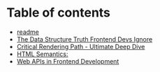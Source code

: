 # Table of contents

* [readme](README.md)
* [The Data Structure Truth Frontend Devs Ignore](<README (2).md>)
* [Critical Rendering Path - Ultimate Deep Dive](<README (1).md>)
* [HTML Semantics:](html-semantics.md)
* [Web APIs in Frontend Development](web-apis-in-frontend-development.md)
